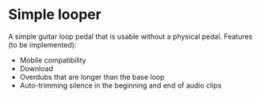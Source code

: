 # Simple looper
A simple guitar loop pedal that is usable without a physical pedal.
Features (to be implemented):
  - Mobile compatibility
  - Download
  - Overdubs that are longer than the base loop
  - Auto-trimming silence in the beginning and end of audio clips
